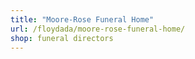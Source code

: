 ```yaml
---
title: "Moore-Rose Funeral Home"
url: /floydada/moore-rose-funeral-home/
shop: funeral directors
---
```

